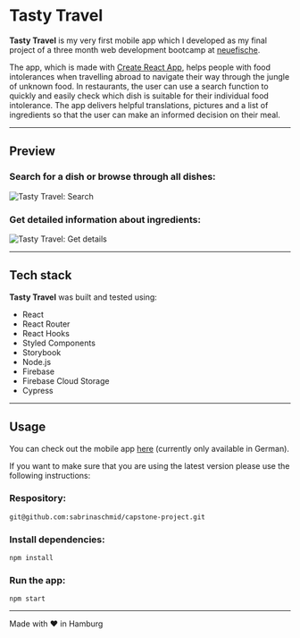 # Tasty Travel

**Tasty Travel** is my very first mobile app which I developed as my final project of a three month web development bootcamp at [neuefische](https://www.neuefische.de/).

The app, which is made with [Create React App](https://github.com/facebook/create-react-app), helps people with food intolerances when travelling abroad to navigate their way through the jungle of unknown food. In restaurants, the user can use a search function to quickly and easily check which dish is suitable for their individual food intolerance. The app delivers helpful translations, pictures and a list of ingredients so that the user can make an informed decision on their meal.

---

## Preview

### Search for a dish or browse through all dishes:

![Tasty Travel: Search](https://media.giphy.com/media/dt1EK9cg6g6rb0q8eN/giphy.gif)

### Get detailed information about ingredients:

![Tasty Travel: Get details](https://media.giphy.com/media/ll66SEpinrkNPjje1l/giphy.gif)

---

## Tech stack

**Tasty Travel** was built and tested using:

- React
- React Router
- React Hooks
- Styled Components
- Storybook
- Node.js
- Firebase
- Firebase Cloud Storage
- Cypress

---

## Usage

You can check out the mobile app [here](https://capstone-project-aaa24.firebaseapp.com/) (currently only available in German).

If you want to make sure that you are using the latest version please use the following instructions:

### Respository:

```
git@github.com:sabrinaschmid/capstone-project.git
```

### Install dependencies:

```
npm install
```

### Run the app:

```
npm start
```

---

️Made with ❤️ in Hamburg
